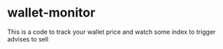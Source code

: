 # wallet-monitor
This is a code to track your wallet price and watch some index to trigger advises to sell
